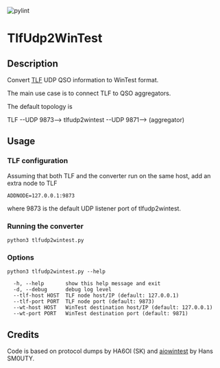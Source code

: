 ![pylint](https://img.shields.io/badge/pylint-8.76-lightgreen?logo=python&logoColor=white) 

# TlfUdp2WinTest

## Description

Convert [TLF](https://github.com/tlf/tlf) UDP QSO information to WinTest format.

The main use case is to connect TLF to QSO aggregators.

The default topology is

TLF --UDP 9873--> tlfudp2wintest --UDP 9871--> (aggregator)


## Usage

### TLF configuration

Assuming that both TLF and the converter run on the same host,
add an extra node to TLF

```
ADDNODE=127.0.0.1:9873
```

where 9873 is the default UDP listener port of tlfudp2wintest.

### Running the converter

```
python3 tlfudp2wintest.py
```

### Options

```
python3 tlfudp2wintest.py --help

  -h, --help       show this help message and exit
  -d, --debug      debug log level
  --tlf-host HOST  TLF node host/IP (default: 127.0.0.1)
  --tlf-port PORT  TLF node port (default: 9873)
  --wt-host HOST   WinTest destination host/IP (default: 127.0.0.1)
  --wt-port PORT   WinTest destination port (default: 9871)

```

## Credits

Code is based on protocol dumps by HA6OI (SK)
and [aiowintest](https://github.com/hin/aiowintest) by Hans SM0UTY.


